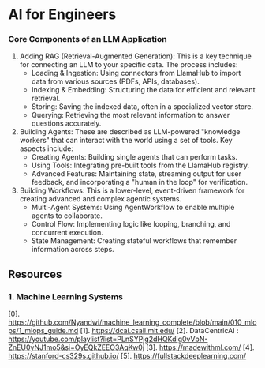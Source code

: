 # AI for Engineers

### Core Components of an LLM Application

1. Adding RAG (Retrieval-Augmented Generation): This is a key technique for connecting an LLM to your specific data. The process includes:
   - Loading & Ingestion: Using connectors from LlamaHub to import data from various sources (PDFs, APIs, databases).
   - Indexing & Embedding: Structuring the data for efficient and relevant retrieval.
   - Storing: Saving the indexed data, often in a specialized vector store.
   - Querying: Retrieving the most relevant information to answer questions accurately.
2. Building Agents: These are described as LLM-powered "knowledge workers" that can interact with the world using a set of tools. Key aspects include:
   - Creating Agents: Building single agents that can perform tasks.
   - Using Tools: Integrating pre-built tools from the LlamaHub registry.
   - Advanced Features: Maintaining state, streaming output for user feedback, and incorporating a "human in the loop" for verification.
3. Building Workflows: This is a lower-level, event-driven framework for creating advanced and complex agentic systems.
   - Multi-Agent Systems: Using AgentWorkflow to enable multiple agents to collaborate.
   - Control Flow: Implementing logic like looping, branching, and concurrent execution.
   - State Management: Creating stateful workflows that remember information across steps.

## Resources

### 1.  Machine Learning Systems

[0]. https://github.com/Nyandwi/machine_learning_complete/blob/main/010_mlops/1_mlops_guide.md
[1]. https://dcai.csail.mit.edu/
[2]. DataCentricAI : https://youtube.com/playlist?list=PLnSYPjg2dHQKdig0vVbN-ZnEU0yNJ1mo5&si=OyEQkZEEO3AqKw0j
[3]. https://madewithml.com/
[4]. https://stanford-cs329s.github.io/
[5]. https://fullstackdeeplearning.com/
